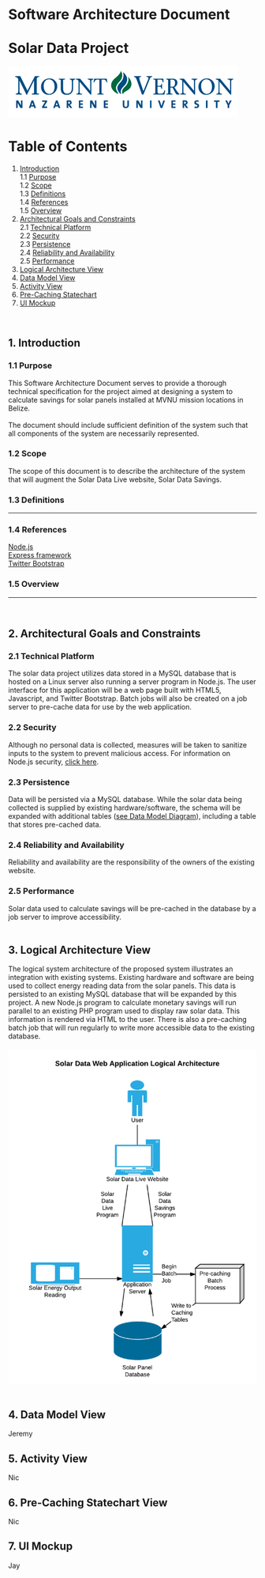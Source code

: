 # Software Architecture Document <br/><br/> Solar Data Project   
![Alt](./images/MVNU_logo.png "MVNU Logo")  

# Table of Contents  
1. [Introduction](#1-introduction)  
   1.1 [Purpose](#11-purpose)  
   1.2 [Scope](#12-scope)  
   1.3 [Definitions](#13-definitions)  
   1.4 [References](#14-references)  
   1.5 [Overview](#15-overview)  
2. [Architectural Goals and Constraints](#2-architectural-goals-and-constraints)  
   2.1 [Technical Platform](#21-technical-platform)  
   2.2 [Security](#22-security)  
   2.3 [Persistence](#23-persistence)  
   2.4 [Reliability and Availability](#24-reliability-and-availability)  
   2.5 [Performance](#25-performance)  
3. [Logical Architecture View](#3-logical-architecture-view)  
4. [Data Model View](#4-data-model-view)  
5. [Activity View](#5-activity-view)  
6. [Pre-Caching Statechart](#6-pre-caching-statechart-view)  
7. [UI Mockup](#7-ui-mockup)  
<br/>

## 1. Introduction  

### 1.1 Purpose  
This Software Architecture Document serves to provide a thorough technical specification for the project aimed at 
designing a system to calculate savings for solar panels installed at MVNU mission locations in Belize.  
<br/>
The document should include sufficient definition of the system such that all components of the system are 
necessarily represented.  

### 1.2 Scope  
The scope of this document is to describe the architecture of the system that will augment the Solar Data Live
website, Solar Data Savings. 

### 1.3 Definitions  
___________________

### 1.4 References  
[Node.js](https://nodejs.org/en/)  
[Express framework](http://expressjs.com/)  
[Twitter Bootstrap](http://getbootstrap.com/)  

### 1.5 Overview  
___________________
<br/>
	
## 2. Architectural Goals and Constraints  

### 2.1 Technical Platform  
The solar data project utilizes data stored in a MySQL database that is hosted on a Linux server also running a server program in Node.js. 
The user interface for this application will be a web page built with HTML5, Javascript, and Twitter Bootstrap. Batch jobs will also be
created on a job server to pre-cache data for use by the web application.    

### 2.2 Security  
Although no personal data is collected, measures will be taken to sanitize inputs to the system to prevent malicious access.
For information on Node.js security, [click here](https://nodejs.org/en/security/).  

### 2.3 Persistence  
Data will be persisted via a MySQL database. While the solar data being collected is supplied by existing hardware/software,
the schema will be expanded with additional tables ([see Data Model Diagram](#4-data-model-view)), including a table that stores pre-cached data.  

### 2.4 Reliability and Availability  
Reliability and availability are the responsibility of the owners of the existing website.  

### 2.5 Performance  
Solar data used to calculate savings will be pre-cached in the database by a job server to improve accessibility.  
<br/>

## 3. Logical Architecture View  
The logical system architecture of the proposed system illustrates an integration with existing systems. Existing hardware and software are
being used to collect energy reading data from the solar panels. This data is persisted to an existing MySQL database that will be expanded
by this project. A new Node.js program to calculate monetary savings will run parallel to an existing PHP program used to display raw solar data. 
This information is rendered via HTML to the user. There is also a pre-caching batch job that will run regularly to write more accessible data to the
existing database.  
<br/>
![Alt](./images/Solar_Data_Web_Application_Logical_Architecture.png "Solar Data Web Application Logical Architecture")  
<br/>

## 4. Data Model View  
Jeremy  

## 5. Activity View  
Nic  

## 6. Pre-Caching Statechart View  
Nic  

## 7. UI Mockup  
Jay  
